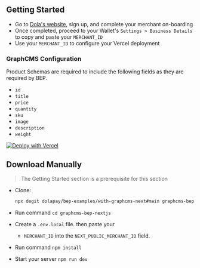 ## Getting Started

- Go to [Dola's website](https://dola.me/), sign up, and complete your merchant on-boarding
- Once completed, proceed to your Wallet's `Settings > Business Details` to copy and paste your `MERCHANT_ID`
- Use your `MERCHANT_ID` to configure your Vercel deployment

### GraphCMS Configuration

Product Schemas are required to include the following fields as they are required by BEP.

- `id`
- `title`
- `price`
- `quantity`
- `sku`
- `image`
- `description`
- `weight`

[![Deploy with Vercel](https://vercel.com/button)](https://vercel.com/new/git/external?repository-url=https%3A%2F%2Fgithub.com%2Fdolapay%2Fbep-examples%2Ftree%2Fmain%2Fwith-graphcms-next&env=NEXT_PUBLIC_MERCHANT_ID&envDescription=Your%20Merchant%20ID&envLink=https%3A%2F%2Fgithub.com%2Fdolapay%2Fbep-examples%2Ftree%2Fmain%2Fwith-next%23getting-started)

## Download Manually

> The Getting Started section is a prerequisite for this section

- Clone:

  ```bash
  npx degit dolapay/bep-examples/with-graphcms-next#main graphcms-bep-nextjs
  ```

- Run command `cd graphcms-bep-nextjs`
- Create a `.env.local` file. then paste your
  - `MERCHANT_ID` into the `NEXT_PUBLIC_MERCHANT_ID` field.
- Run command `npm install`
- Start your server `npm run dev`
